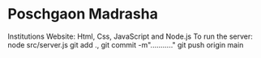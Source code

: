 # Poschgaon Madrasha
Institutions Website: Html, Css, JavaScript and Node.js
To run the server: node src/server.js
git add ., git commit -m"..........."
git push origin main